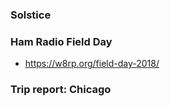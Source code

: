### Solstice

### Ham Radio Field Day

* https://w8rp.org/field-day-2018/

### Trip report: Chicago
